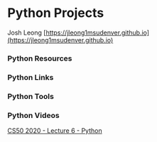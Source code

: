 # Python Projects
Josh Leong
[https://jleong1msudenver.github.io](https://jleong1msudenver.github.io)




### Python Resources



### Python Links

### Python Tools




### Python Videos
[CS50 2020 - Lecture 6 - Python
](https://www.youtube.com/watch?v=ZEQh45W_UDo)